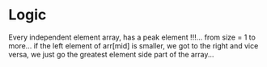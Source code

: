 # Logic
Every independent element array, has a peak element !!!... from size = 1 to more...
if the left element of arr[mid] is smaller, we got to the right and vice versa, we just go the greatest element side part of the array...